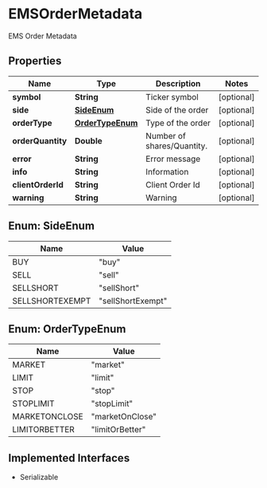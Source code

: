 

# EMSOrderMetadata

EMS Order Metadata

## Properties

Name | Type | Description | Notes
------------ | ------------- | ------------- | -------------
**symbol** | **String** | Ticker symbol |  [optional]
**side** | [**SideEnum**](#SideEnum) | Side of the order |  [optional]
**orderType** | [**OrderTypeEnum**](#OrderTypeEnum) | Type of the order |  [optional]
**orderQuantity** | **Double** | Number of shares/Quantity. |  [optional]
**error** | **String** | Error message |  [optional]
**info** | **String** | Information |  [optional]
**clientOrderId** | **String** | Client Order Id |  [optional]
**warning** | **String** | Warning |  [optional]



## Enum: SideEnum

Name | Value
---- | -----
BUY | &quot;buy&quot;
SELL | &quot;sell&quot;
SELLSHORT | &quot;sellShort&quot;
SELLSHORTEXEMPT | &quot;sellShortExempt&quot;



## Enum: OrderTypeEnum

Name | Value
---- | -----
MARKET | &quot;market&quot;
LIMIT | &quot;limit&quot;
STOP | &quot;stop&quot;
STOPLIMIT | &quot;stopLimit&quot;
MARKETONCLOSE | &quot;marketOnClose&quot;
LIMITORBETTER | &quot;limitOrBetter&quot;


## Implemented Interfaces

* Serializable


